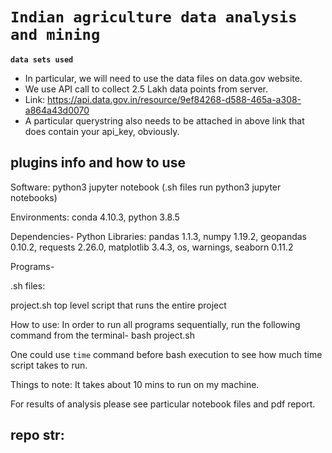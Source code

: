 # `Indian agriculture data analysis and mining`

**`data sets used`**
- In particular, we will need to use the data files on data.gov website.
- We use API call to collect 2.5 Lakh data points from server.
- Link: https://api.data.gov.in/resource/9ef84268-d588-465a-a308-a864a43d0070
- A particular querystring also needs to be attached in above link that does contain your api_key, obviously.
## plugins info and how to use
Software: python3 jupyter notebook (.sh files run python3 jupyter notebooks)

Environments: conda 4.10.3, python 3.8.5


Dependencies-
Python Libraries: pandas 1.1.3, numpy 1.19.2, geopandas 0.10.2, 
requests 2.26.0, matplotlib 3.4.3, os, warnings, seaborn 0.11.2


Programs-

.sh files:

project.sh 
top level script that runs the entire project

How to use:
In order to run all programs sequentially, run the following command from the terminal-
bash project.sh 

One could use `time` command before bash execution to see how much time script takes to run.

Things to note:
It takes about 10 mins to run on my machine.

For results of analysis please see particular notebook files and pdf report.
## repo str:
```

```